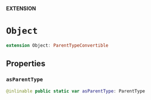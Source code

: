 **EXTENSION**

# `Object`
```swift
extension Object: ParentTypeConvertible
```

## Properties
### `asParentType`

```swift
@inlinable public static var asParentType: ParentType
```
